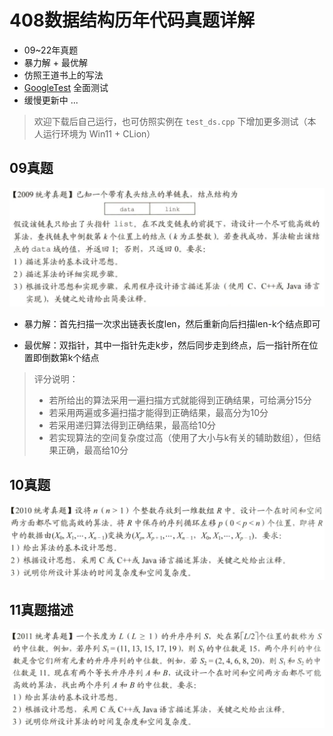 # 408数据结构历年代码真题详解

- 09~22年真题
- 暴力解 + 最优解
- 仿照王道书上的写法
- [GoogleTest](https://github.com/google/googletest) 全面测试
- 缓慢更新中 ...

> 欢迎下载后自己运行，也可仿照实例在 `test_ds.cpp` 下增加更多测试（本人运行环境为 Win11 + CLion）

## 09真题

![09](images/09desc.png)

- 暴力解：首先扫描一次求出链表长度len，然后重新向后扫描len-k个结点即可

- 最优解：双指针，其中一指针先走k步，然后同步走到终点，后一指针所在位置即倒数第k个结点

> 评分说明：
> - 若所给出的算法采用一遍扫描方式就能得到正确结果，可给满分15分
> - 若采用两遍或多遍扫描才能得到正确结果，最高分为10分
> - 若采用递归算法得到正确结果，最高给10分
> - 若实现算法的空间复杂度过高（使用了大小与k有关的辅助数组），但结果正确，最高给10分


## 10真题
![10](images/10desc.png)


## 11真题描述
![11](images/11desc.png)

